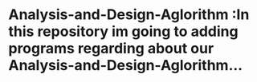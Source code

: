 # Analysis-and-Design-Aglorithm :In this repository im going to adding programs regarding about our Analysis-and-Design-Aglorithm...
